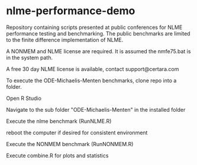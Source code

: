 # nlme-performance-demo

Repository containing scripts presented at public conferences for NLME performance testing and benchmarking. The public benchmarks are limited to the finite difference implementation of NLME.

A NONMEM and NLME license are required. It is assumed the nmfe75.bat is in the system path.

A free 30 day NLME license is available, contact support\@certara.com

To execute the ODE-Michaelis-Menten benchmarks, clone repo into a folder.

Open R Studio

Navigate to the sub folder "ODE-Michaelis-Menten" in the installed folder

Execute the nlme benchmark (RunNLME.R)

reboot the computer if desired for consistent environment

Execute the NONMEM benchmark (RunNONMEM.R)

Execute combine.R for plots and statistics
